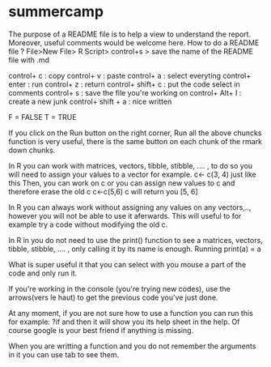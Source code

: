 # summercamp

The purpose of a README file is to help a view to understand the report. Moreover, useful comments would be welcome here.
How to do a README file ? File>New File> R Script> control+s > save the name of the README file with .md

control+ c : copy
control+ v : paste
control+ a : select everyting
control+ enter : run 
control+ z : return 
control+ shift+ c : put the code select in comments
control+ s : save the file you're working on 
control+ Alt+ I : create a new junk 
control+ shift + a : nice written

F = FALSE
T = TRUE

If you click on the Run button on the right corner, Run all the above chuncks function is very useful, there is the same button on each chunk of the rmark down chunks.

In R you can work with matrices, vectors, tibble, stibble, .... , to do so you will need to assign your values to a vector for example. 
c<- c(3, 4) just like this 
Then, you can work on c or you can assign new values to c and therefore erase the old c 
c<-c(5,6)
c will return you [5, 6]

In R you can always work without assigning any values on any vectors,.., however you will not be able to use it aferwards. This will useful to for example try a code without modifying the old c. 

In R in you do not need to use the print() function to see a matrices, vectors, tibble, stibble, .... , only calling it by its name is enough. Running print(a) = a

What is super useful it that you can select with you mouse a part of the code and only run it.

If you're working in the console (you're trying new codes), use the arrows(vers le haut) to get the previous code you've just done.

At any moment, if you are not sure how to use a function you can run this for example: ?if and then it will show you its help sheet in the help. Of course google is your best friend if anything is missing. 

When you are writting a function and you do not remember the arguments in it you can use tab to see them.
